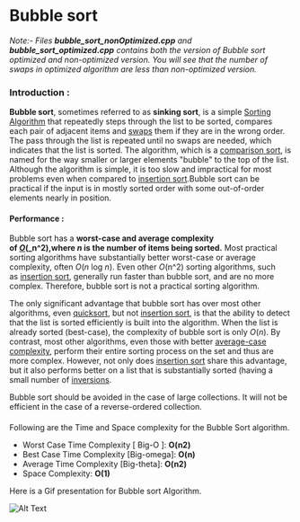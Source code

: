 # Bubble sort

*Note:- Files **bubble_sort_nonOptimized.cpp** and **bubble_sort_optimized.cpp** contains both the version of Bubble sort optimized and non-optimized version. 
You will see that the number of swaps in optimized algorithm are less than non-optimized version.*
### Introduction :
**Bubble sort**, sometimes referred to as **sinking sort**, is a simple [Sorting Algorithm](https://en.wikipedia.org/wiki/Sorting_algorithm) that repeatedly steps through the list to be sorted, compares each pair of adjacent items and [swaps](https://en.wikipedia.org/wiki/Swap_(computer_science)) them if they are in the wrong order. The pass through the list is repeated until no swaps are needed, which indicates that the list is sorted. The algorithm, which is a [comparison sort](https://en.wikipedia.org/wiki/Comparison_sort), is named for the way smaller or larger elements "bubble" to the top of the list. Although the algorithm is simple, it is too slow and impractical for most problems even when compared to  [insertion sort](https://en.wikipedia.org/wiki/Comparison_sort).Bubble sort can be practical if the input is in mostly sorted order with some out-of-order elements nearly in position.
#### Performance :

Bubble sort has a **worst-case and average complexity of _[О](https://en.wikipedia.org/wiki/Big_o_notation)_(_n^2),where _n_ is the number of items being sorted.** Most practical sorting algorithms have substantially better worst-case or average complexity, often _O_(_n_ log _n_). Even other _О_(n^2) sorting algorithms, such as [insertion sort](https://en.wikipedia.org/wiki/Insertion_sort), generally run faster than bubble sort, and are no more complex. Therefore, bubble sort is not a practical sorting algorithm.

The only significant advantage that bubble sort has over most other algorithms, even [quicksort](https://en.wikipedia.org/wiki/Quicksort), but not [insertion sort](https://en.wikipedia.org/wiki/Insertion_sort), is that the ability to detect that the list is sorted efficiently is built into the algorithm. When the list is already sorted (best-case), the complexity of bubble sort is only _O_(_n_). By contrast, most other algorithms, even those with better [average-case complexity](https://en.wikipedia.org/wiki/Average-case_complexity), perform their entire sorting process on the set and thus are more complex. However, not only does [insertion sort](https://en.wikipedia.org/wiki/Insertion_sort) share this advantage, but it also performs better on a list that is substantially sorted (having a small number of [inversions](https://en.wikipedia.org/wiki/Inversion_(discrete_mathematics)).

Bubble sort should be avoided in the case of large collections. It will not be efficient in the case of a reverse-ordered collection.
#### 

Following are the Time and Space complexity for the Bubble Sort algorithm.


- Worst Case Time Complexity [ Big-O ]: **O(n2)**
- Best Case Time Complexity [Big-omega]: **O(n)**
- Average Time Complexity [Big-theta]: **O(n2)**
- Space Complexity: **O(1)**



Here is a Gif presentation for Bubble sort Algorithm.

![Alt Text](https://upload.wikimedia.org/wikipedia/commons/0/06/Bubble-sort.gif)




